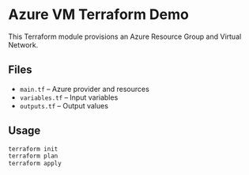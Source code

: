 # Azure VM Terraform Demo

This Terraform module provisions an Azure Resource Group and Virtual Network.

## Files

- `main.tf` – Azure provider and resources
- `variables.tf` – Input variables
- `outputs.tf` – Output values

## Usage

```bash
terraform init
terraform plan
terraform apply

